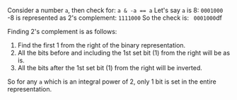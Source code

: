 Consider a number `a`, then check for: `a & -a == a`
Let's say `a` is 8: `0001000`
-8 is represented as 2's complement: `1111000`
So the check is:
	`  0001000
	`df
	

Finding 2's complement is as follows:
1. Find the first 1 from the right of the binary representation.
2. All the bits before and including the 1st set bit (1) from the right will be as is.
3. All the bits after the 1st set bit (1) from the right will be inverted.

So for any `a` which is an integral power of 2, only 1 bit is set in the entire representation.